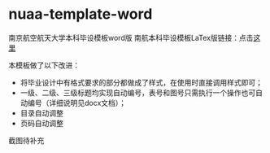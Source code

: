 # nuaa-template-word
南京航空航天大学本科毕设模板word版
南航本科毕设模板LaTex版链接：点击[这里](https://github.com/nuaatug/nuaathesis)

本模板做了以下改进：
* 将毕业设计中有格式要求的部分都做成了样式，在使用时直接调用样式即可；
* 一级、二级、三级标题均实现自动编号，表号和图号只需执行一个操作也可自动编号（详细说明见docx文档）；
* 目录自动调整
* 页码自动调整

截图待补充
